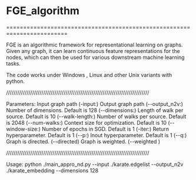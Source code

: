 # FGE_algorithm
========================================================================
   
FGE is an algorithmic framework for representational learning on graphs. Given any graph, it can learn continuous feature representations for the nodes, which can then be used for various downstream machine learning tasks. 

The code works under Windows , Linux and other Unix variants with python. 

/////////////////////////////////////////////////////////////////////////////

Parameters:
Input graph path (-input:)
Output graph path (--output_n2v:)
Number of dimensions. Default is 128 (--dimensions:)
Length of walk per source. Default is 10 (--walk-length:)
Number of walks per source. Default is 2048 (--num-walks:)
Context size for optimization. Default is 10 (--window-size:)
Number of epochs in SGD. Default is 1 (-iter:)
Return hyperparameter. Default is 1 (--p:)
Inout hyperparameter. Default is 1 (--q:)
Graph is directed. (--directed)
Graph is weighted. (--weighted )

/////////////////////////////////////////////////////////////////////////////

Usage:
python ./main_appro_nd.py --input ./karate.edgelist --output_n2v ./karate_embedding --dimensions 128 
